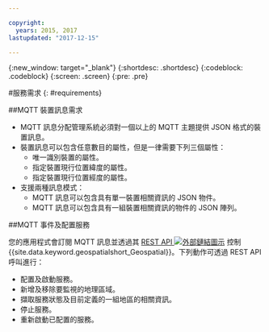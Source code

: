 ```yaml
---

copyright:
  years: 2015, 2017
lastupdated: "2017-12-15"

---
```


<!-- Attribute definitions -->
{:new_window: target="_blank"}
{:shortdesc: .shortdesc}
{:codeblock: .codeblock}
{:screen: .screen}
{:pre: .pre}

#服務需求
{: #requirements}


##MQTT 裝置訊息需求

* MQTT 訊息分配管理系統必須對一個以上的 MQTT 主題提供 JSON 格式的裝置訊息。
* 裝置訊息可以包含任意數目的屬性，但是一律需要下列三個屬性：
	* 唯一識別裝置的屬性。
	* 指定裝置現行位置緯度的屬性。
	* 指定裝置現行位置經度的屬性。
* 支援兩種訊息模式：
	* MQTT 訊息可以包含具有單一裝置相關資訊的 JSON 物件。
	* MQTT 訊息可以包含具有一組裝置相關資訊的物件的 JSON 陣列。

##MQTT 事件及配置服務

您的應用程式會訂閱 MQTT 訊息並透過其 [REST API ![外部鏈結圖示](../../icons/launch-glyph.svg "外部鏈結圖示")](https://console.ng.bluemix.net/apidocs/246) 控制 {{site.data.keyword.geospatialshort_Geospatial}}。下列動作可透過 REST API 呼叫進行：

* 配置及啟動服務。
* 新增及移除要監視的地理區域。
* 擷取服務狀態及目前定義的一組地區的相關資訊。
* 停止服務。
* 重新啟動已配置的服務。
